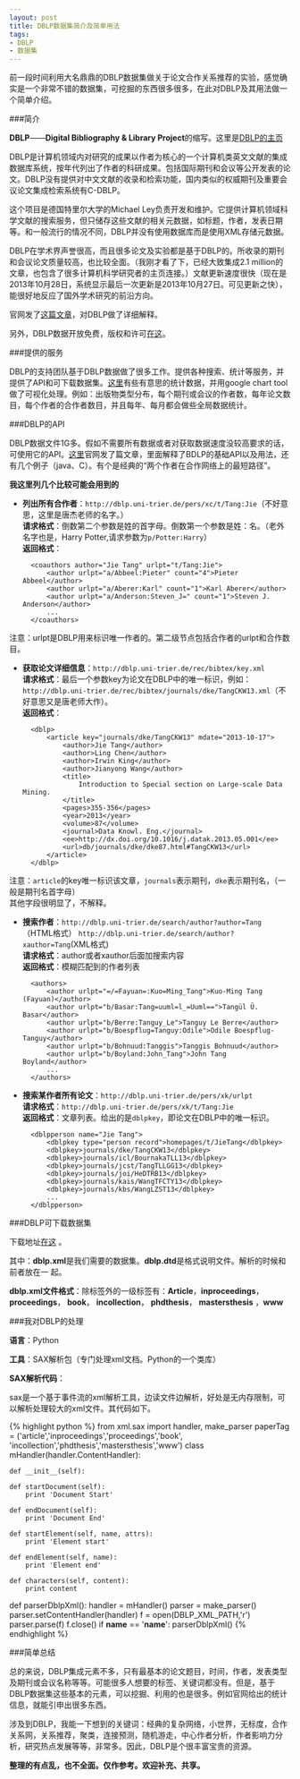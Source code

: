 ```yaml
---
layout: post
title: DBLP数据集简介及简单用法
tags:
- DBLP
- 数据集
---
```


前一段时间利用大名鼎鼎的DBLP数据集做关于论文合作关系推荐的实验，感觉确实是一个非常不错的数据集，可挖掘的东西很多很多，在此对DBLP及其用法做一个简单介绍。

###简介

**DBLP**——**Digital Bibliography & Library Project**的缩写。这里是[DBLP的主页](http://www.informatik.uni-trier.de/~ley/db/)   

DBLP是计算机领域内对研究的成果以作者为核心的一个计算机类英文文献的集成数据库系统，按年代列出了作者的科研成果。包括国际期刊和会议等公开发表的论文。DBLP没有提供对中文文献的收录和检索功能，国内类似的权威期刊及重要会议论文集成检索系统有C-DBLP。  
 
这个项目是德国特里尔大学的Michael Ley负责开发和维护。它提供计算机领域科学文献的搜索服务，但只储存这些文献的相关元数据，如标题，作者，发表日期等。和一般流行的情况不同，DBLP并没有使用数据库而是使用XML存储元数据。   

DBLP在学术界声誉很高，而且很多论文及实验都是基于DBLP的。所收录的期刊和会议论文质量较高，也比较全面。（我刚才看了下，已经大致集成2.1 million的文章，也包含了很多计算机科学研究者的主页连接。）文献更新速度很快（现在是2013年10月28日，系统显示最后一次更新是2013年10月27日。可见更新之快），能很好地反应了国外学术研究的前沿方向。
   
官网发了[这篇文章](http://dblp.uni-trier.de/xml/docu/dblpxml.pdf)，对DBLP做了详细解释。   

另外，DBLP数据开放免费，版权和许可[在这](http://www.informatik.uni-trier.de/~ley/db/copyright.html)。 

###提供的服务 

DBLP的支持团队基于DBLP数据做了很多工作。提供各种搜索、统计等服务，并提供了API和可下载数据集。[这里](http://dblps.uni-trier.de/~mwagner/statistics/)有些有意思的统计数据，并用google chart tool做了可视化处理。例如：出版物类型分布，每个期刊或会议的作者数，每年论文数目，每个作者的合作者数目，并且每年、每月都会做些全局数据统计。

###DBLP的API 

DBLP数据文件1G多。假如不需要所有数据或者对获取数据速度没较高要求的话，可使用它的API。[这里](http://dblp.uni-trier.de/xml/docu/dblpxmlreq.pdf)官网发了篇文章，里面解释了BDLP的基础API以及用法，还有几个例子（java、C）。有个是经典的“两个作者在合作网络上的最短路径”。   

**我这里列几个比较可能会用到的**   

- **列出所有合作者**：`http://dblp.uni-trier.de/pers/xc/t/Tang:Jie`（不好意思，这里是唐杰老师的名字。）     
**请求格式**：倒数第二个参数是姓的首字母。倒数第一个参数是姓：名。（老外名字也是，Harry Potter,请求参数为`p/Potter:Harry`）   
**返回格式**：   

		<coauthors author="Jie Tang" urlpt="t/Tang:Jie">
			<author urlpt="a/Abbeel:Pieter" count="4">Pieter Abbeel</author>
			<author urlpt="a/Aberer:Karl" count="1">Karl Aberer</author>
			<author urlpt="a/Anderson:Steven_J=" count="1">Steven J. Anderson</author>
			...
		</coauthors>
注意：urlpt是DBLP用来标识唯一作者的。第二级节点包括合作者的urlpt和合作数目。

- **获取论文详细信息**：`http://dblp.uni-trier.de/rec/bibtex/key.xml`   
**请求格式**：最后一个参数key为论文在DBLP中的唯一标识，例如：
`http://dblp.uni-trier.de/rec/bibtex/journals/dke/TangCKW13.xml`（不好意思又是唐老师大作）。   
**返回格式**：

		<dblp>
			<article key="journals/dke/TangCKW13" mdate="2013-10-17">
				<author>Jie Tang</author>
				<author>Ling Chen</author>
				<author>Irwin King</author>
				<author>Jianyong Wang</author>
				<title>
					Introduction to Special section on Large-scale Data Mining.
				</title>
				<pages>355-356</pages>
				<year>2013</year>
				<volume>87</volume>
				<journal>Data Knowl. Eng.</journal>
				<ee>http://dx.doi.org/10.1016/j.datak.2013.05.001</ee>
				<url>db/journals/dke/dke87.html#TangCKW13</url>
			</article>
		</dblp>
注意：`article`的key唯一标识该文章，`journals`表示期刊，`dke`表示期刊名，（一般是期刊名首字母）   
其他字段很明显了，不解释。

- **搜索作者**：`http://dblp.uni-trier.de/search/author?author=Tang`（HTML格式）   `http://dblp.uni-trier.de/search/author?xauthor=Tang`(XML格式)    
**请求格式**：author或者xauthor后面加搜索内容    
**返回格式**：模糊匹配到的作者列表    

		<authors>
			<author urlpt="=/=Fayuan=:Kuo=Ming_Tang">Kuo-Ming Tang (Fayuan)</author>
			<author urlpt="b/Basar:Tang=uuml=l_=Uuml==">Tangül Ü. Basar</author>
			<author urlpt="b/Berre:Tanguy_Le">Tanguy Le Berre</author>
			<author urlpt="b/Boespflug=Tanguy:Odile">Odile Boespflug-Tanguy</author>
			<author urlpt="b/Bohnuud:Tanggis">Tanggis Bohnuud</author>
			<author urlpt="b/Boyland:John_Tang">John Tang Boyland</author>
			...
		</authors>

- **搜索某作者所有论文**：`http://dblp.uni-trier.de/pers/xk/urlpt`        
**请求格式**：`http://dblp.uni-trier.de/pers/xk/t/Tang:Jie`   
**返回格式**：文章列表。给出的是`dblpkey`，即论文在DBLP中的唯一标识。   

		<dblpperson name="Jie Tang">
			<dblpkey type="person record">homepages/t/JieTang</dblpkey>
			<dblpkey>journals/dke/TangCKW13</dblpkey>
			<dblpkey>journals/icl/BournakaTLL13</dblpkey>
			<dblpkey>journals/jcst/TangTLLGG13</dblpkey>
			<dblpkey>journals/joi/HeDTRB13</dblpkey>
			<dblpkey>journals/kais/WangTFCTY13</dblpkey>
			<dblpkey>journals/kbs/WangLZST13</dblpkey>
			...
		</dblpperson>

###DBLP可下载数据集

下载地址[在这](http://dblp.uni-trier.de/xml/) 。   

其中：**dblp.xml**是我们需要的数据集。**dblp.dtd**是格式说明文件。解析的时候和前者放在一
起。   

**dblp.xml文件格式**：除<dblp>标签外的一级标签有：**Article**，**inproceedings**，  **proceedings**，  **book**，  **incollection**， **phdthesis**， **mastersthesis** ，**www**

###我对DBLP的处理

**语言**：Python    

**工具**：SAX解析包（专门处理xml文档。Python的一个类库）  
  
**SAX解析代码**：   

sax是一个基于事件流的xml解析工具，边读文件边解析，好处是无内存限制，可以解析处理较大的xml文件。其代码如下。   


{% highlight python %}
from xml.sax import handler, make_parser
paperTag = ('article','inproceedings','proceedings','book',
                   'incollection','phdthesis','mastersthesis','www')
class mHandler(handler.ContentHandler):

   	def __init__(self):
   	
   	def startDocument(self):
   	    print 'Document Start'
   	    
   	def endDocument(self):
   	    print 'Document End'
   	    
   	def startElement(self, name, attrs):
		print 'Element start'
		
   	def endElement(self, name):
		print 'Element end'
		
   	def characters(self, content):
		print content

def parserDblpXml():
    handler = mHandler()
    parser = make_parser()
    parser.setContentHandler(handler)
    f = open(DBLP_XML_PATH,'r')
    parser.parse(f)
    f.close()
	if __name__ == '__name__':
    parserDblpXml()
{% endhighlight %}

###简单总结

总的来说，DBLP集成元素不多，只有最基本的论文题目，时间，作者，发表类型及期刊或会议名称等等。可能很多人想要的标签、关键词都没有。但是，基于DBLP数据集这些基本的元素，可以挖掘、利用的也是很多。例如官网给出的统计信息，就能引申出很多东西。    

涉及到DBLP，我能一下想到的关键词：经典的复杂网络，小世界，无标度，合作关系网，关系推荐，聚类，连接预测，随机游走，中心作者分析，作者影响力分析，研究热点发展等等，非常多。因此，DBLP是个很丰富宝贵的资源。    

**整理的有点乱，也不全面。仅作参考。欢迎补充、共享。**
